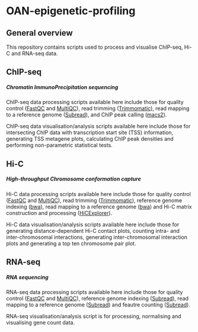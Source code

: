 # OAN-epigenetic-profiling

## General overview

This repository contains scripts used to process and visualise ChIP-seq, Hi-C and RNA-seq data.

## ChIP-seq
##### Chromatin ImmunoPrecipitation sequencing

ChIP-seq data processing scripts available here include those for quality control ([FastQC](https://github.com/s-andrews/FastQC) and [MultiQC](https://github.com/MultiQC/MultiQC)), read trimming ([Trimmomatic](https://github.com/usadellab/Trimmomatic)), read mapping to a reference genome ([Subread](https://github.com/ShiLab-Bioinformatics/subread)), and ChIP peak calling ([macs2](https://github.com/macs3-project/MACS)). 

ChIP-seq data visualisation/analysis scripts available here include those for intersecting ChIP data with transcription start site (TSS) information, generating TSS metagene plots, calculating ChIP peak densities and performing non-parametric statistical tests.

## Hi-C
##### High-throughput Chromosome conformation capture 

Hi-C data processing scripts available here include those for quality control ([FastQC](https://github.com/s-andrews/FastQC) and [MultiQC](https://github.com/MultiQC/MultiQC)), read trimming ([Trimmomatic](https://github.com/usadellab/Trimmomatic)), reference genome indexing ([bwa](https://github.com/lh3/bwa)), read mapping to a reference genome ([bwa](https://github.com/lh3/bwa)) and Hi-C matrix construction and processing ([HiCExplorer](https://github.com/deeptools/HiCExplorer)).

Hi-C data visualisation/analysis scripts available here include those for generating distance-dependent Hi-C contact plots, counting intra- and inter-chromosomal interactions, generating inter-chromosomal interaction plots and generating a top ten chromosome pair plot.

## RNA-seq
##### RNA sequencing

RNA-seq data processing scripts available here include those for quality control ([FastQC](https://github.com/s-andrews/FastQC) and [MultiQC](https://github.com/MultiQC/MultiQC)), reference genome indexing ([Subread](https://github.com/ShiLab-Bioinformatics/subread)), read mapping to a reference genome ([Subread](https://github.com/ShiLab-Bioinformatics/subread)) and feautre counting ([Subread](https://github.com/ShiLab-Bioinformatics/subread)).

RNA-seq visualisation/analysis script is for processing, normalising and visualising gene count data.
